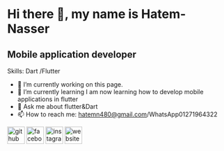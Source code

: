 # Hi there 👋, my name is Hatem-Nasser
## Mobile application developer  

Skills: 
       Dart
       /Flutter

- 🔭 I’m currently working on this page. 
- 🌱 I’m currently learning I am now learning how to develop mobile applications in flutter 
- 💬 Ask me about flutter&Dart 
- 📫 How to reach me: hatemn480@gmail.com/WhatsApp01271964322 


[<img src='https://cdn.jsdelivr.net/npm/simple-icons@3.0.1/icons/github.svg' alt='github' height='40'>](https://github.com/Hatem-EL-ghamy)  [<img src='https://cdn.jsdelivr.net/npm/simple-icons@3.0.1/icons/facebook.svg' alt='facebook' height='40'>](https://www.facebook.com/https://www.facebook.com/hatemnaser.alghamy?mibextid=ZbWKwL)  [<img src='https://cdn.jsdelivr.net/npm/simple-icons@3.0.1/icons/instagram.svg' alt='instagram' height='40'>](https://www.instagram.com/https://www.instagram.com/hatem_nassere_lghamy?igsh=MWwxOGdrZDQyb3didA==/)  [<img src='https://cdn.jsdelivr.net/npm/simple-icons@3.0.1/icons/icloud.svg' alt='website' height='40'>](hatemn140@gmail.com)  

